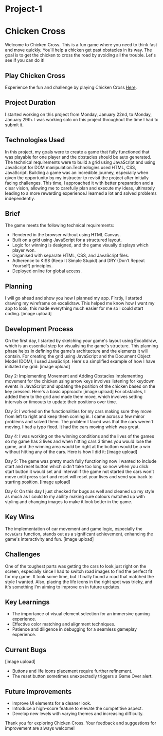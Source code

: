 # Project-1
# Chicken Cross

Welcome to Chicken Cross. This is a fun game where you need to think fast and move quickly. You'll help a chicken get past obstacles in its way. The goal is to get the chicken to cross the road by avoiding all the trouble. Let's see if you can do it!

## Play Chicken Cross

Experience the fun and challenge by playing Chicken Cross [Here](https://husaamali1.github.io/Project-1/).

## Project Duration

I started working on this project from Monday, January 22nd, to Monday, January 29th.
I was working solo on this project throughout the time I had to submit it.

## Technologies Used

In this project, my goals were to create a game that fully functioned that was playable for one player and the obstacles should be auto generated.
The technical requirements were to build a grid using JavaScript and using JavaScript for DOM manipulation.Technologies used HTML, CSS, JavaScript. Building a game was an incredible journey, especially when given the opportunity by my instructor to revisit the project after initially facing challenges. This time, I approached it with better preparation and a clear vision, allowing me to carefully plan and execute my ideas, ultimately leading to a more rewarding experience.I learned a lot and solved problems independently.


## Brief

The game meets the following technical requirements:
- Rendered in the browser without using HTML Canvas.
- Built on a grid using JavaScript for a structured layout.
- Logic for winning is designed, and the game visually displays which player won.
- Organised with separate HTML, CSS, and JavaScript files.
- Adherence to KISS (Keep It Simple Stupid) and DRY (Don't Repeat Yourself) principles.
- Deployed online for global access.

## Planning

I will go ahead and show you how I planned my app. Firstly, I started drawing my wireframe on excalidraw. This helped me know how I want my app to look, this made everything much easier for me so I could start coding.
[image upload]

## Development Process

On the first day, I started by sketching your game's layout using Excalidraw, which is an essential step for visualising the game's structure. This planning phase helps in defining the game's architecture and the elements it will contain. For creating the grid using JavaScript and the Document Object Model (DOM), I used  JavaScript. Here's a simplified example of how I have initiated my grid:
[image upload]


Day 2: Implementing Movement and Adding Obstacles Implementing movement for the chicken using arrow keys involves listening for keydown events in JavaScript and updating the position of the chicken based on the key pressed. Here's a basic approach:
[image upload]
For obstacles, I added them to the grid and made them move, which involves setting intervals or timeouts to update their positions over time.


Day 3: I worked on the functionalities for my cars making sure they move from left to right and keep them coming in. I came across a few minor problems and solved them. The problem I faced was that the cars weren't moving. I had a typo fixed. It had the cars moving which was great.


Day 4: I was working on the winning conditions and the lives of the games so my game has 3 lives and when hitting cars 3 times you would lose the game, and the winning area would be right at the bottom would be a win without hitting any of the cars. Here is how I did it:
[image upload]


Day 5: The game was pretty much fully functioning now i wanted to include start and reset button which didn't take too long so now when you click start button it would set and interval if the game not started the cars won't move until press start and reset will reset your lives and send you back to starting position.
[image upload]

Day 6: On this day I just checked for bugs as well and cleaned up my style as much as I could to my ability making sure colours matched up with styling and changing images to make it look better in the game.

## Key Wins

The implementation of car movement and game logic, especially the `moveCars` function, stands out as a significant achievement, enhancing the game's interactivity and fun.
[image upload]

## Challenges

One of the toughest parts was getting the cars to look just right on the screen, especially since I had to switch road images to find the perfect fit for my game. It took some time, but I finally found a road that matched the style I wanted. Also, placing the life icons in the right spot was tricky, and it's something I'm aiming to improve on in future updates.

## Key Learnings

- The importance of visual element selection for an immersive gaming experience.
- Effective color matching and alignment techniques.
- Patience and diligence in debugging for a seamless gameplay experience.

## Current Bugs
[image upload]
- Buttons and life icons placement require further refinement.
- The reset button sometimes unexpectedly triggers a Game Over alert.


## Future Improvements

- Improve UI elements for a cleaner look.
- Introduce a high-score feature to elevate the competitive aspect.
- Develop new levels with varying themes and increasing difficulty.

Thank you for exploring Chicken Cross. Your feedback and suggestions for improvement are always welcome!